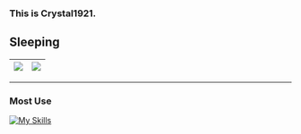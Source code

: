 ### This is Crystal1921.
Sleeping
---

|![](https://github-readme-stats.vercel.app/api?username=Crystal1921&show_icons=true)|![](https://github-readme-stats.vercel.app/api/top-langs/?username=Crystal1921&exclude_repo=crystal1921.github.io)|
| ------------- | ------------- |

---
### Most Use
[![My Skills](https://skillicons.dev/icons?i=java,kotlin,blender,ae&theme=light)](https://skillicons.dev)
